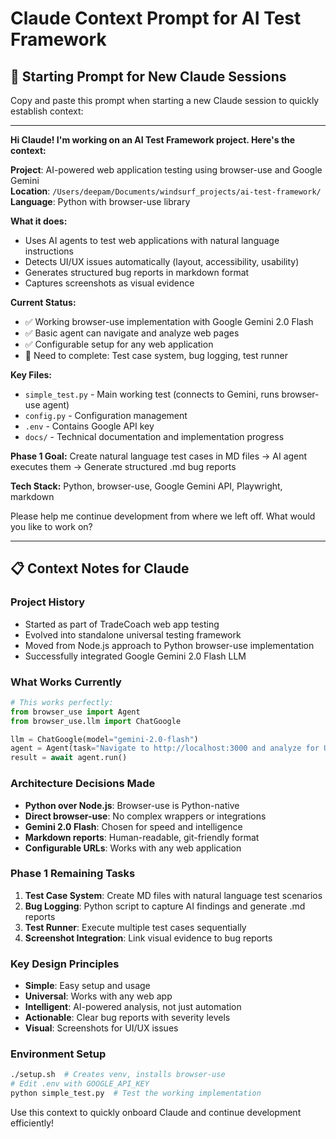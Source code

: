 # Claude Context Prompt for AI Test Framework

## 🤖 **Starting Prompt for New Claude Sessions**

Copy and paste this prompt when starting a new Claude session to quickly establish context:

---

**Hi Claude! I'm working on an AI Test Framework project. Here's the context:**

**Project**: AI-powered web application testing using browser-use and Google Gemini  
**Location**: `/Users/deepam/Documents/windsurf_projects/ai-test-framework/`  
**Language**: Python with browser-use library  

**What it does:**
- Uses AI agents to test web applications with natural language instructions
- Detects UI/UX issues automatically (layout, accessibility, usability)  
- Generates structured bug reports in markdown format
- Captures screenshots as visual evidence

**Current Status:**
- ✅ Working browser-use implementation with Google Gemini 2.0 Flash
- ✅ Basic agent can navigate and analyze web pages
- ✅ Configurable setup for any web application
- 🔄 Need to complete: Test case system, bug logging, test runner

**Key Files:**
- `simple_test.py` - Main working test (connects to Gemini, runs browser-use agent)
- `config.py` - Configuration management  
- `.env` - Contains Google API key
- `docs/` - Technical documentation and implementation progress

**Phase 1 Goal:** Create natural language test cases in MD files → AI agent executes them → Generate structured .md bug reports

**Tech Stack:** Python, browser-use, Google Gemini API, Playwright, markdown

Please help me continue development from where we left off. What would you like to work on?

---

## 📋 **Context Notes for Claude**

### **Project History**
- Started as part of TradeCoach web app testing
- Evolved into standalone universal testing framework
- Moved from Node.js approach to Python browser-use implementation
- Successfully integrated Google Gemini 2.0 Flash LLM

### **What Works Currently**
```python
# This works perfectly:
from browser_use import Agent
from browser_use.llm import ChatGoogle

llm = ChatGoogle(model="gemini-2.0-flash")
agent = Agent(task="Navigate to http://localhost:3000 and analyze for UI issues", llm=llm)
result = await agent.run()
```

### **Architecture Decisions Made**
- **Python over Node.js**: Browser-use is Python-native
- **Direct browser-use**: No complex wrappers or integrations
- **Gemini 2.0 Flash**: Chosen for speed and intelligence
- **Markdown reports**: Human-readable, git-friendly format
- **Configurable URLs**: Works with any web application

### **Phase 1 Remaining Tasks**
1. **Test Case System**: Create MD files with natural language test scenarios
2. **Bug Logging**: Python script to capture AI findings and generate .md reports  
3. **Test Runner**: Execute multiple test cases sequentially
4. **Screenshot Integration**: Link visual evidence to bug reports

### **Key Design Principles**
- **Simple**: Easy setup and usage
- **Universal**: Works with any web app
- **Intelligent**: AI-powered analysis, not just automation
- **Actionable**: Clear bug reports with severity levels
- **Visual**: Screenshots for UI/UX issues

### **Environment Setup**
```bash
./setup.sh  # Creates venv, installs browser-use
# Edit .env with GOOGLE_API_KEY
python simple_test.py  # Test the working implementation
```

Use this context to quickly onboard Claude and continue development efficiently!